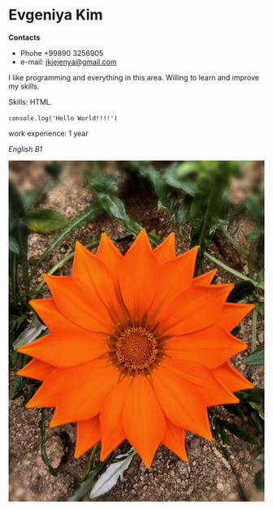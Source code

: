 # Evgeniya Kim 


 **Contacts** 
   * Phohe +99890 3256905
   * e-mail: jkjejenya@gmail.com
   
 I like programming and everything in this area. Willing to learn and improve my skills.
 
 Skills: HTML.
 
 `console.log('Hello World!!!!')`
   
work experience: 1 year

*English B1*

![me](676c8833bd4e8189ef23bafb628a4fa9.JPG "me")

